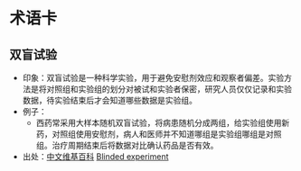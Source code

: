 # 术语卡

## 双盲试验
* 印象：双盲试验是一种科学实验，用于避免安慰剂效应和观察者偏差。实验方法是将对照组和实验组的划分对被试和实验者保密，研究人员仅仅记录和实验数据，待实验结束后才会知道哪些数据是实验组。
* 例子：
	* 西药常采用大样本随机双盲试验，将病患随机分成两组，给实验组使用新药，对照组使用安慰剂，病人和医师并不知道哪组是实验组哪组是对照组。治疗周期结束后将数据对比确认药品是否有效。
* 出处：[中文维基百科](https://zh.wikipedia.org/wiki/%E9%9B%99%E7%9B%B2) [Blinded experiment](https://en.wikipedia.org/wiki/Blinded_experiment)
